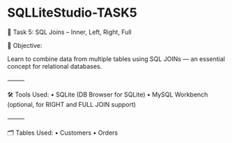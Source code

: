 # SQLLiteStudio-TASK5

📘 Task 5: SQL Joins – Inner, Left, Right, Full

🎯 Objective:

Learn to combine data from multiple tables using SQL JOINs — an essential concept for relational databases.

⸻

🛠️ Tools Used:
	•	SQLite (DB Browser for SQLite)
	•	MySQL Workbench (optional, for RIGHT and FULL JOIN support)

⸻

🗂️ Tables Used:
	•	Customers
	•	Orders
